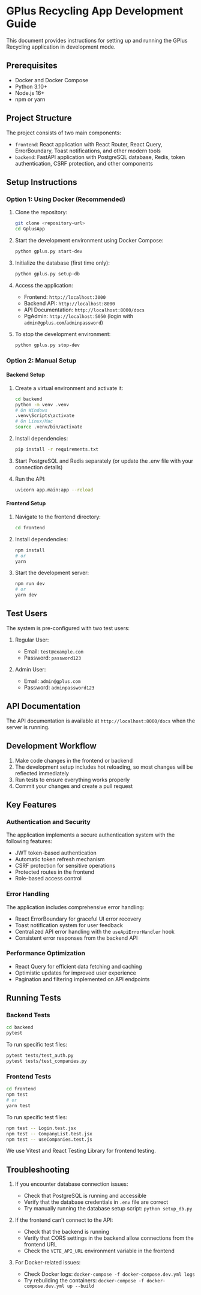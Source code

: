 # GPlus Recycling App Development Guide

This document provides instructions for setting up and running the GPlus Recycling application in development mode.

## Prerequisites

- Docker and Docker Compose
- Python 3.10+
- Node.js 16+
- npm or yarn

## Project Structure

The project consists of two main components:

- `frontend`: React application with React Router, React Query, ErrorBoundary, Toast notifications, and other modern tools
- `backend`: FastAPI application with PostgreSQL database, Redis, token authentication, CSRF protection, and other components

## Setup Instructions

### Option 1: Using Docker (Recommended)

1. Clone the repository:

   ```bash
   git clone <repository-url>
   cd GplusApp
   ```

2. Start the development environment using Docker Compose:

   ```bash
   python gplus.py start-dev
   ```

3. Initialize the database (first time only):

   ```bash
   python gplus.py setup-db
   ```

4. Access the application:
   - Frontend: `http://localhost:3000`
   - Backend API: `http://localhost:8000`
   - API Documentation: `http://localhost:8000/docs`
   - PgAdmin: `http://localhost:5050` (login with `admin@gplus.com`/`adminpassword`)

5. To stop the development environment:

   ```bash
   python gplus.py stop-dev
   ```

### Option 2: Manual Setup

#### Backend Setup

1. Create a virtual environment and activate it:

   ```bash
   cd backend
   python -m venv .venv
   # On Windows
   .venv\Scripts\activate
   # On Linux/Mac
   source .venv/bin/activate
   ```

2. Install dependencies:

   ```bash
   pip install -r requirements.txt
   ```

3. Start PostgreSQL and Redis separately (or update the .env file with your connection details)

4. Run the API:

   ```bash
   uvicorn app.main:app --reload
   ```

#### Frontend Setup

1. Navigate to the frontend directory:

   ```bash
   cd frontend
   ```

2. Install dependencies:

   ```bash
   npm install
   # or
   yarn
   ```

3. Start the development server:

   ```bash
   npm run dev
   # or
   yarn dev
   ```

## Test Users

The system is pre-configured with two test users:

1. Regular User:
   - Email: `test@example.com`
   - Password: `password123`

2. Admin User:
   - Email: `admin@gplus.com`
   - Password: `adminpassword123`

## API Documentation

The API documentation is available at `http://localhost:8000/docs` when the server is running.

## Development Workflow

1. Make code changes in the frontend or backend
2. The development setup includes hot reloading, so most changes will be reflected immediately
3. Run tests to ensure everything works properly
4. Commit your changes and create a pull request

## Key Features

### Authentication and Security

The application implements a secure authentication system with the following features:

- JWT token-based authentication
- Automatic token refresh mechanism
- CSRF protection for sensitive operations
- Protected routes in the frontend
- Role-based access control

### Error Handling

The application includes comprehensive error handling:

- React ErrorBoundary for graceful UI error recovery
- Toast notification system for user feedback
- Centralized API error handling with the `useApiErrorHandler` hook
- Consistent error responses from the backend API

### Performance Optimization

- React Query for efficient data fetching and caching
- Optimistic updates for improved user experience
- Pagination and filtering implemented on API endpoints

## Running Tests

### Backend Tests

```bash
cd backend
pytest
```

To run specific test files:

```bash
pytest tests/test_auth.py
pytest tests/test_companies.py
```

### Frontend Tests

```bash
cd frontend
npm test
# or
yarn test
```

To run specific test files:

```bash
npm test -- Login.test.jsx
npm test -- CompanyList.test.jsx
npm test -- useCompanies.test.js
```

We use Vitest and React Testing Library for frontend testing.

## Troubleshooting

1. If you encounter database connection issues:
   - Check that PostgreSQL is running and accessible
   - Verify that the database credentials in `.env` file are correct
   - Try manually running the database setup script: `python setup_db.py`

2. If the frontend can't connect to the API:
   - Check that the backend is running
   - Verify that CORS settings in the backend allow connections from the frontend URL
   - Check the `VITE_API_URL` environment variable in the frontend

3. For Docker-related issues:
   - Check Docker logs: `docker-compose -f docker-compose.dev.yml logs`
   - Try rebuilding the containers: `docker-compose -f docker-compose.dev.yml up --build`
